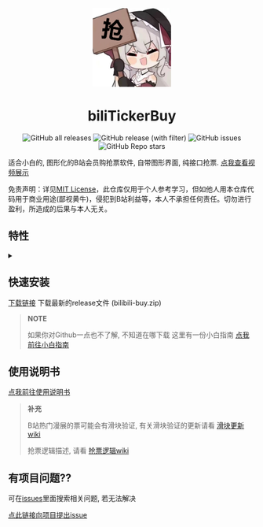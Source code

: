 <div align="center">
  <a href="https://github.com/mikumifa/biliTickerBuy" target="_blank">
    <img width="160" src="icon.ico" alt="logo">
  </a>
  <h1 id="koishi">biliTickerBuy</h1>

![GitHub all releases](https://img.shields.io/github/downloads/mikumifa/biliTickerBuy/total)
![GitHub release (with filter)](https://img.shields.io/github/v/release/mikumifa/biliTickerBuy)
![GitHub issues](https://img.shields.io/github/issues/mikumifa/biliTickerBuy)
![GitHub Repo stars](https://img.shields.io/github/stars/mikumifa/biliTickerBuy)

</div>

适合小白的, 图形化的B站会员购抢票软件, 自带图形界面, 纯接口抢票.  [点我查看视频展示](https://www.bilibili.com/video/BV1tg4y197wa)

免责声明：详见[MIT License](./LICENSE)，此仓库仅用于个人参考学习，但如他人用本仓库代码用于商业用途(鄙视黄牛)，侵犯到B站利益等，本人不承担任何责任。切勿进行盈利，所造成的后果与本人无关。
## 特性
<details>
<summary>


</summary>

### 打包运行

对抢票软件进行打包

### 纯接口抢票

具有很快的速度

### 图像界面

适合小白

</details>

## 快速安装

[下载链接](https://github.com/mikumifa/biliTickerBuy/releases)  下载最新的release文件 (bilibili-buy.zip)

> **NOTE**
> 
> 如果你对Github一点也不了解, 不知道在哪下载 这里有一份小白指南 [点我前往小白指南](https://github.com/mikumifa/biliTickerBuy/wiki/%E5%B0%8F%E7%99%BD%E4%B8%8B%E8%BD%BD%E6%8C%87%E5%8D%97)


## 使用说明书

[点我前往使用说明书](https://mikumifa.github.io/2023/11/10/B%E7%AB%99%E4%BC%9A%E5%91%98%E8%B4%AD%E6%BC%AB%E5%B1%95%E6%8A%A2%E7%A5%A8%E4%BD%BF%E7%94%A8/)

> **补充**
> 
> B站热门漫展的票可能会有滑块验证, 有关滑块验证的更新请看 [滑块更新wiki](https://github.com/mikumifa/biliTickerBuy/wiki/%E6%BB%91%E5%9D%97%E9%AA%8C%E8%AF%81)
> 
> 抢票逻辑描述, 请看 [抢票逻辑wiki](https://github.com/mikumifa/biliTickerBuy/wiki/%E6%BB%91%E5%9D%97%E9%AA%8C%E8%AF%81)

## 有项目问题??

可在[issues](https://github.com/mikumifa/biliTickerBuy/issues)里面搜索相关问题, 若无法解决

[点此链接向项目提出issue](https://github.com/mikumifa/biliTickerBuy/issues/new/choose)

